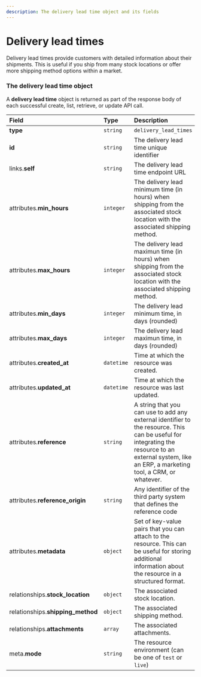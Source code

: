 ```yaml
---
description: The delivery lead time object and its fields
---
```


# Delivery lead times

Delivery lead times provide customers with detailed information about their shipments. This is useful if you ship from many stock locations or offer more shipping method options within a market.


### The delivery lead time object

A **delivery lead time** object is returned as part of the response body of each successful create, list, retrieve, or update API call.

| Field | Type | Description |
| :--- | :--- | :--- |
| **type** | `string` | `delivery_lead_times` |
| **id** | `string` | The delivery lead time unique identifier |
| links.**self** | `string` | The delivery lead time endpoint URL |
| attributes.**min_hours** | `integer` | The delivery lead minimum time (in hours) when shipping from the associated stock location with the associated shipping method. |
| attributes.**max_hours** | `integer` | The delivery lead maximun time (in hours) when shipping from the associated stock location with the associated shipping method. |
| attributes.**min_days** | `integer` | The delivery lead minimum time, in days (rounded) |
| attributes.**max_days** | `integer` | The delivery lead maximun time, in days (rounded) |
| attributes.**created_at** | `datetime` | Time at which the resource was created. |
| attributes.**updated_at** | `datetime` | Time at which the resource was last updated. |
| attributes.**reference** | `string` | A string that you can use to add any external identifier to the resource. This can be useful for integrating the resource to an external system, like an ERP, a marketing tool, a CRM, or whatever. |
| attributes.**reference_origin** | `string` | Any identifier of the third party system that defines the reference code |
| attributes.**metadata** | `object` | Set of key-value pairs that you can attach to the resource. This can be useful for storing additional information about the resource in a structured format. |
| relationships.**stock_location** | `object` | The associated stock location. |
| relationships.**shipping_method** | `object` | The associated shipping method. |
| relationships.**attachments** | `array` | The associated attachments. |
| meta.**mode** | `string` | The resource environment \(can be one of `test` or `live`\) |

